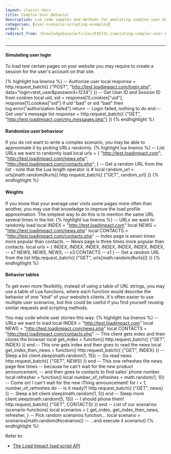 ```yaml
---
layout: classic-docs
title: Complex User Behavior
description: Lua code samples and methods for emulating complex user behavior in your Load Test
categories: [user-scenario-scripting-examples]
order: 8
redirect_from: /knowledgebase/articles/835731-simulating-complex-user-behavior
---
```


***

#### Simulating user login

To load test certain pages on your website you may require to create a session for the user's account on that site.

{% highlight lua linenos %}
 -- Authorize user
 local response = http.request_batch({
     {"POST", "http://test.loadimpact.com/login.php", data="login=test_user&password=1234"}
 })
 -- Get User ID and Session ID from cookies
 local uid, sid = response[1].cookies["uid"], response[1].cookies["sid"]
 if uid  "bad" or sid  "bad" then
     log.error("authorization failed")
     return -- Login failed, nothing to do
 end
 -- Get user's message list
 response = http.request_batch({
     {"GET", "http://test.loadimpact.com/my_messages.php"}
 })
 {% endhighlight %}
#### Randomize user behaviour

If you do not want to write a complex scenario, you may be able to approximate it by picking URLs randomly.
{% highlight lua linenos %}
 -- List URLs we want to randomly load
 local urls =
 {
     "http://test.loadimpact.com";
     "http://test.loadimpact.com/news.php";
     "http://test.loadimpact.com/contacts.php";
 }
 -- Get a random URL from the list - note that the Lua length operator is #
 local random_url = urls[math.random(#urls)]
 http.request_batch({
     {"GET", random_url}
 })
 {% endhighlight %}
#### Weights

If you know that your average user visits some pages more often than another, you may use that knowledge to improve the load profile approximation. The simplest way to do this is to mention the same URL several times in the list:
{% highlight lua linenos %}
 -- URLs we want to randomly load
 local INDEX = "http://test.loadimpact.com"
 local NEWS = "http://test.loadimpact.com/news.php"
 local CONTACTS = "http://test.loadimpact.com/contacts.php"
 -- Index page is seven times more popular than contacts.
 -- News page is three times more popular than contacts.
 local urls =
 {
     INDEX, INDEX, INDEX, INDEX, INDEX, INDEX, INDEX, -- x7
     NEWS, NEWS, NEWS, -- x3
     CONTACTS -- x1
 }
 -- Get a random URL from the list
 http.request_batch({
     {"GET", urls[math.random(#urls)]}
 })
 {% endhighlight %}

#### Behavior tables

To get even more flexibility, instead of using a table of URL strings, you may use a table of Lua functions, where each function would describe the behavior of one “kind” of your website’s clients. It's often easier to use multiple user scenarios, but this could be useful if you find yourself reusing similar requests and scripting methods.

You may code whole user stories this way:
{% highlight lua linenos %}
 -- URLs we want to load
 local INDEX = "http://test.loadimpact.com"
 local NEWS = "http://test.loadimpact.com/news.php"
 local CONTACTS = "http://test.loadimpact.com/contacts.php"
 -- This client gets index and then closes the browser
 local get_index = function()
     http.request_batch({
         {"GET", INDEX}
     })
 end
 -- This one gets index and then goes to read the news
 local get_index_then_news = function()
     http.request_batch({
         {"GET", INDEX}
     })
     -- Sleep a bit
     client.sleep(math.random(1, 15))
     -- Go read news
     http.request_batch({
         {"GET", NEWS}
     })
 end
 -- This one refreshes the news page few times
 -- because he can't wait for the new product announcement,
 -- and then goes to contacts to find sales' phone number.
 local refresher = function()
   local number_of_refreshes = math.random(1, 10)
   -- Come on! I can't wait for the new iThing announcement!
   for i = 1, number_of_refreshes do
       -- Is it ready?!
       http.request_batch({
          {"GET", news}
       })
       -- Sleep a bit
       client.sleep(math.random(1, 5))
   end
   -- Sleep more
   client.sleep(math.random(5, 15))
   -- I should phone them!
   http.request_batch({
       {"GET", CONTACTS}
   })
 end
 -- List of our scenarios (scenario-functions)
 local scenarios =
 {
     get_index,
     get_index_then_news,
     refresher,
 }
 -- Pick random scenarios function...
 local scenario = scenarios[math.random(#scenarios)]
 -- ...and execute it
 scenario()
 {% endhighlight %}

Refer to:

- [The Load Impact load script API](https://loadimpact.com/load-script-api)
